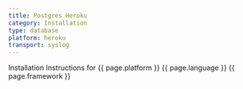 ```yaml
---
title: Postgres Heroku
category: Installation
type: database
platform: heroku
transport: syslog
---
```


Installation Instructions for {{ page.platform }} {{ page.language }} {{ page.framework }}